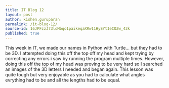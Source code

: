 ```yaml
---
title: IT Blog 12
layout: post
author: kishen.guruparan
permalink: /it-blog-12/
source-id: 16JPFzzJ73loMbqo1paikeqaXRw11HyEYtIeCOZw_43k
published: true
---
```

This week in IT, we made our names in Python with Turtle… but they had to be 3D. I attempted doing this off the top off my head and kept trying by correcting any errors i saw by running the program multiple times. However, doing this off the top of my head was proving to be very hard so I searched an images of the 3D letters I needed and began again. This lesson was quite tough but very enjoyable as you had to calculate what angles evrything had to be and all the lengths had to be equal.

